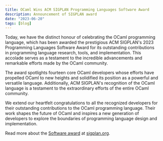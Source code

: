 ```yaml
---
title: OCaml Wins ACM SIGPLAN Programming Languages Software Award
description: Announcement of SIGPLAN award
date: "2023-06-20"
tags: [blog]
---
```


Today, we have the distinct honour of celebrating the OCaml programming language, which has been awarded the prestigious ACM SIGPLAN's 2023 Programming Languages Software Award for its outstanding contributions in programming language research, tools, and implementation. This accolade serves as a testament to the incredible advancements and remarkable efforts made by the OCaml community. 

The award spotlights fourteen core OCaml developers whose efforts have propelled OCaml to new heights and solidified its position as a powerful and versatile language. Additionally, ACM SIGPLAN's recognition of the OCaml language is a testament to the extraordinary efforts of the entire OCaml community. 

We extend our heartfelt congratulations to all the recognized developers for their outstanding contributions to the OCaml programming language. Their work shapes the future of OCaml and inspires a new generation of developers to explore the boundaries of programming language design and implementation.

Read more about the [Software award](https://www.sigplan.org/Awards/Software/) at [sigplan.org](https://www.sigplan.org).
